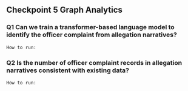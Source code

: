 ## Checkpoint 5 Graph Analytics

### Q1 Can we train a transformer-based language model to identify the officer complaint from allegation narratives?
```
How to run:

```








### Q2 Is the number of officer complaint records in allegation narratives consistent with existing data?
```
How to run:
```
